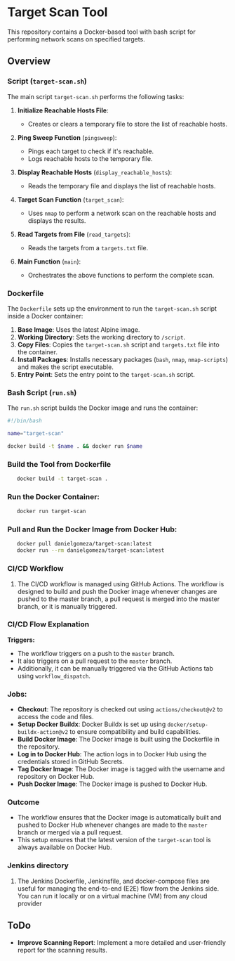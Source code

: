 # Target Scan Tool

This repository contains a Docker-based tool with bash script for performing network scans on specified targets.

## Overview

### Script (`target-scan.sh`)

The main script `target-scan.sh` performs the following tasks:

1. **Initialize Reachable Hosts File**:
   - Creates or clears a temporary file to store the list of reachable hosts.

2. **Ping Sweep Function** (`pingsweep`):
   - Pings each target to check if it's reachable.
   - Logs reachable hosts to the temporary file.

3. **Display Reachable Hosts** (`display_reachable_hosts`):
   - Reads the temporary file and displays the list of reachable hosts.

4. **Target Scan Function** (`target_scan`):
   - Uses `nmap` to perform a network scan on the reachable hosts and displays the results.

5. **Read Targets from File** (`read_targets`):
   - Reads the targets from a `targets.txt` file.

6. **Main Function** (`main`):
   - Orchestrates the above functions to perform the complete scan.

### Dockerfile

The `Dockerfile` sets up the environment to run the `target-scan.sh` script inside a Docker container:

1. **Base Image**: Uses the latest Alpine image.
2. **Working Directory**: Sets the working directory to `/script`.
3. **Copy Files**: Copies the `target-scan.sh` script and `targets.txt` file into the container.
4. **Install Packages**: Installs necessary packages (`bash`, `nmap`, `nmap-scripts`) and makes the script executable.
5. **Entry Point**: Sets the entry point to the `target-scan.sh` script.

### Bash Script (`run.sh`)

The `run.sh` script builds the Docker image and runs the container:

```bash
#!/bin/bash

name="target-scan"

docker build -t $name . && docker run $name
```

### Build the Tool from Dockerfile
```bash
   docker build -t target-scan .
```

### Run the Docker Container:
```bash
   docker run target-scan
```

### Pull and Run the Docker Image from Docker Hub:
```bash
   docker pull danielgomeza/target-scan:latest
   docker run --rm danielgomeza/target-scan:latest
```

### CI/CD Workflow

1. The CI/CD workflow is managed using GitHub Actions. The workflow is designed to build and push the Docker image whenever changes are pushed to the master branch, a pull request is merged into the master branch, or it is manually triggered.

### CI/CD Flow Explanation

**Triggers:**
- The workflow triggers on a push to the `master` branch.
- It also triggers on a pull request to the `master` branch.
- Additionally, it can be manually triggered via the GitHub Actions tab using `workflow_dispatch`.

### Jobs:

- **Checkout**: The repository is checked out using `actions/checkout@v2` to access the code and files.
- **Setup Docker Buildx**: Docker Buildx is set up using `docker/setup-buildx-action@v2` to ensure compatibility and build capabilities.
- **Build Docker Image**: The Docker image is built using the Dockerfile in the repository.
- **Log in to Docker Hub**: The action logs in to Docker Hub using the credentials stored in GitHub Secrets.
- **Tag Docker Image**: The Docker image is tagged with the username and repository on Docker Hub.
- **Push Docker Image**: The Docker image is pushed to Docker Hub.

### Outcome

- The workflow ensures that the Docker image is automatically built and pushed to Docker Hub whenever changes are made to the `master` branch or merged via a pull request.
- This setup ensures that the latest version of the `target-scan` tool is always available on Docker Hub.

### Jenkins directory

1. The Jenkins Dockerfile, Jenkinsfile, and docker-compose files are useful for managing the end-to-end (E2E) flow from the Jenkins side. You can run it locally or on a virtual machine (VM) from any cloud provider

## ToDo

- **Improve Scanning Report**: Implement a more detailed and user-friendly report for the scanning results.

